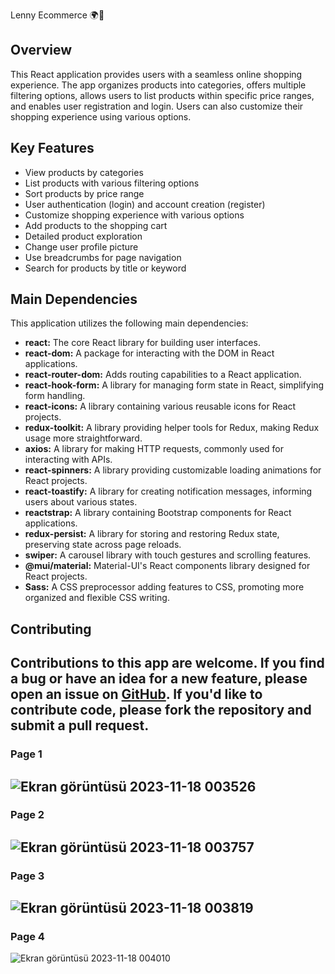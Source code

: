 Lenny Ecommerce 🌍📶

## Overview
This React application provides users with a seamless online shopping experience. The app organizes products into categories, offers multiple filtering options, allows users to list products within specific price ranges, and enables user registration and login. Users can also customize their shopping experience using various options.

## Key Features
- View products by categories
- List products with various filtering options
- Sort products by price range
- User authentication (login) and account creation (register)
- Customize shopping experience with various options
- Add products to the shopping cart
- Detailed product exploration
- Change user profile picture
- Use breadcrumbs for page navigation
- Search for products by title or keyword

## Main Dependencies

This application utilizes the following main dependencies:
- **react:** The core React library for building user interfaces.
- **react-dom:** A package for interacting with the DOM in React applications.
- **react-router-dom:** Adds routing capabilities to a React application.
- **react-hook-form:** A library for managing form state in React, simplifying form handling.
- **react-icons:** A library containing various reusable icons for React projects.
- **redux-toolkit:** A library providing helper tools for Redux, making Redux usage more straightforward.
- **axios:** A library for making HTTP requests, commonly used for interacting with APIs.
- **react-spinners:** A library providing customizable loading animations for React projects.
- **react-toastify:** A library for creating notification messages, informing users about various states.
- **reactstrap:** A library containing Bootstrap components for React applications.
- **redux-persist:** A library for storing and restoring Redux state, preserving state across page reloads.
- **swiper:** A carousel library with touch gestures and scrolling features.
- **@mui/material:** Material-UI's React components library designed for React projects.
- **Sass:** A CSS preprocessor adding features to CSS, promoting more organized and flexible CSS writing.

## Contributing
Contributions to this app are welcome. If you find a bug or have an idea for a new feature, please open an issue on [GitHub](link-to-your-github-repo). If you'd like to contribute code, please fork the repository and submit a pull request.
------
### Page 1
![Ekran görüntüsü 2023-11-18 003526](https://github.com/Nazim527/Lenny-eccomerce/assets/68445690/2247d0a4-073d-4f4a-9525-2876115246f3)
---
### Page 2
![Ekran görüntüsü 2023-11-18 003757](https://github.com/Nazim527/Lenny-eccomerce/assets/68445690/4174c355-c0f6-42d2-8d23-cb6e66486487)
---
### Page 3
![Ekran görüntüsü 2023-11-18 003819](https://github.com/Nazim527/Lenny-eccomerce/assets/68445690/9c2990da-7ba5-482c-bebb-9b32dd40347d)
---
### Page 4
![Ekran görüntüsü 2023-11-18 004010](https://github.com/Nazim527/Lenny-eccomerce/assets/68445690/a6cb1b2c-0579-4615-b7f3-310b60baa34c)



